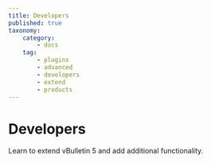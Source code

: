 ```yaml
---
title: Developers
published: true
taxonomy:
    category:
        - docs
    tag:
        - plugins
        - advanced
        - developers
        - extend
        - products
---
```


# Developers

Learn to extend vBulletin 5 and add additional functionality.